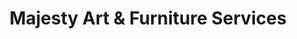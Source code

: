 ---
title: "Majesty Art & Furniture Services"
url: /accra/majesty-art-und-furniture-services/
shop: Möbel
---